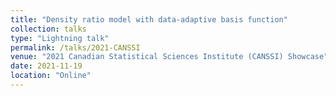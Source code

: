 ```yaml
---
title: "Density ratio model with data-adaptive basis function"
collection: talks
type: "Lightning talk"
permalink: /talks/2021-CANSSI
venue: "2021 Canadian Statistical Sciences Institute (CANSSI) Showcase"
date: 2021-11-19
location: "Online"
---
```

